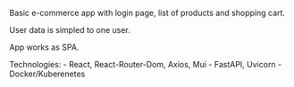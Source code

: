 Basic e-commerce app with login page, list of products and shopping cart. 

User data is simpled to one user.

App works as SPA. 

Technologies:
    - React, React-Router-Dom, Axios, Mui
    - FastAPI, Uvicorn
    - Docker/Kuberenetes

